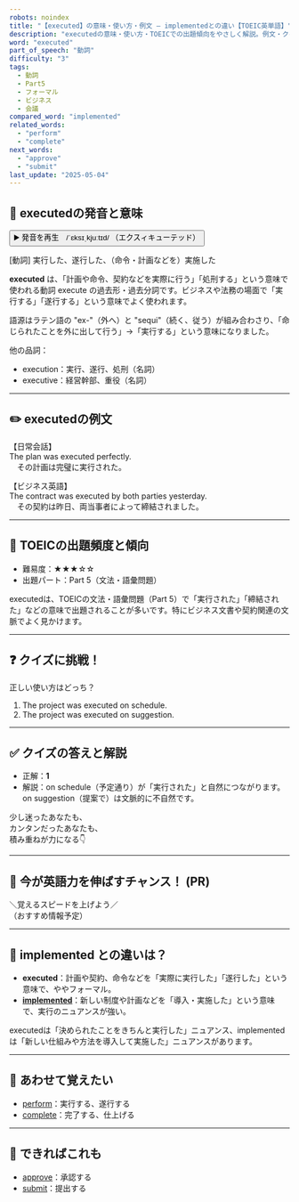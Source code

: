 ```yaml
---
robots: noindex
title: "【executed】の意味・使い方・例文 ― implementedとの違い【TOEIC英単語】"
description: "executedの意味・使い方・TOEICでの出題傾向をやさしく解説。例文・クイズ付きでimplementedとの違いもわかりやすく学べます。"
word: "executed"
part_of_speech: "動詞"
difficulty: "3"
tags:
  - 動詞
  - Part5
  - フォーマル
  - ビジネス
  - 会議
compared_word: "implemented"
related_words:
  - "perform"
  - "complete"
next_words:
  - "approve"
  - "submit"
last_update: "2025-05-04"
---
```


## 🔰 executedの発音と意味

<button class="play-audio" onclick="playTTS('executed')">
  <span class="play-audio-main">
    ▶️ 発音を再生　/ˈɛksɪˌkjuːtɪd/
  </span>
  <span class="play-audio-sub">
    （エクスィキューテッド）
  </span>
</button>

[動詞] 実行した、遂行した、（命令・計画などを）実施した

**executed** は、「計画や命令、契約などを実際に行う」「処刑する」という意味で使われる動詞 execute の過去形・過去分詞です。ビジネスや法務の場面で「実行する」「遂行する」という意味でよく使われます。

語源はラテン語の "ex-"（外へ）と "sequi"（続く、従う）が組み合わさり、「命じられたことを外に出して行う」→「実行する」という意味になりました。

他の品詞：  
- execution：実行、遂行、処刑（名詞）
- executive：経営幹部、重役（名詞）

---

## ✏️ executedの例文

【日常会話】  
The plan was executed perfectly.  
　その計画は完璧に実行された。

【ビジネス英語】  
The contract was executed by both parties yesterday.  
　その契約は昨日、両当事者によって締結されました。

---

## 🎯 TOEICの出題頻度と傾向

- 難易度：★★★☆☆
- 出題パート：Part 5（文法・語彙問題）

executedは、TOEICの文法・語彙問題（Part 5）で「実行された」「締結された」などの意味で出題されることが多いです。特にビジネス文書や契約関連の文脈でよく見かけます。

---

## ❓ クイズに挑戦！

正しい使い方はどっち？

1. The project was executed on schedule.  
2. The project was executed on suggestion.

---

## ✅ クイズの答えと解説

- 正解：**1**
- 解説：on schedule（予定通り）が「実行された」と自然につながります。on suggestion（提案で）は文脈的に不自然です。

少し迷ったあなたも、  
カンタンだったあなたも、  
積み重ねが力になる👇️

---

## 🚀 今が英語力を伸ばすチャンス！ (PR)

<div class="info-center">
＼覚えるスピードを上げよう／<br>  
（おすすめ情報予定）
</div>

---

## 🤔  implemented との違いは？

- **executed**：計画や契約、命令などを「実際に実行した」「遂行した」という意味で、ややフォーマル。
- **[implemented](/word/implemented/)**：新しい制度や計画などを「導入・実施した」という意味で、実行のニュアンスが強い。

executedは「決められたことをきちんと実行した」ニュアンス、implementedは「新しい仕組みや方法を導入して実施した」ニュアンスがあります。

---

## 🧩 あわせて覚えたい

- [perform](/word/perform/)：実行する、遂行する
- [complete](/word/complete/)：完了する、仕上げる

---

## 📖 できればこれも

- [approve](/word/approve/)：承認する
- [submit](/word/submit/)：提出する

<!-- cvid: aid47_bid17 -->
